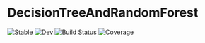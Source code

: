 # DecisionTreeAndRandomForest

[![Stable](https://img.shields.io/badge/docs-stable-blue.svg)](https://marleenlukei.github.io/DecisionTreeAndRandomForest.jl/stable/)
[![Dev](https://img.shields.io/badge/docs-dev-blue.svg)](https://marleenlukei.github.io/DecisionTreeAndRandomForest.jl/dev/)
[![Build Status](https://github.com/marleenlukei/DecisionTreeAndRandomForest.jl/actions/workflows/CI.yml/badge.svg?branch=main)](https://github.com/marleenlukei/DecisionTreeAndRandomForest.jl/actions/workflows/CI.yml?query=branch%3Amain)
[![Coverage](https://codecov.io/gh/marleenlukei/DecisionTreeAndRandomForest.jl/branch/master/graph/badge.svg)](https://codecov.io/gh/marleenlukei/DecisionTreeAndRandomForest.jl)
